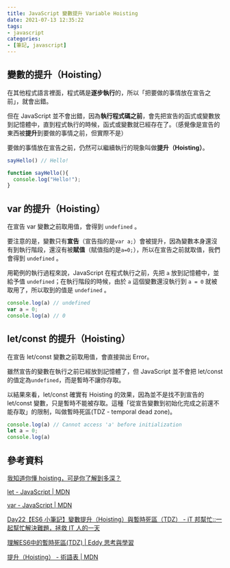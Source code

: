 ```yaml
---
title: JavaScript 變數提升 Variable Hoisting
date: 2021-07-13 12:35:22
tags:
- javascript
categories:
- [筆記, javascript]
---
```

## 變數的提升（Hoisting）

在其他程式語言裡面，程式碼是**逐步執行**的，所以「把要做的事情放在宣告之前」，就會出錯。

但在 JavaScript 並不會出錯，因為**執行程式碼之前**，會先把宣告的函式或變數放到記憶體中，直到程式執行的時候，函式或變數就已經存在了。（感覺像是宣告的東西被**提升**到要做的事情之前，但實際不是）

要做的事情放在宣告之前，仍然可以繼續執行的現象叫做**提升（Hoisting）**。

<!-- more -->

```js
sayHello() // Hello!

function sayHello(){
  console.log("Hello!");
}
```

## var 的提升（Hoisting）

在宣告 var 變數之前取用值，會得到 `undefined` 。

要注意的是，變數只有**宣告**（宣告指的是`var a;`）會被提升，因為變數本身還沒有到執行階段，還沒有被**賦值**（賦值指的是`a=0;`），所以在宣告之前就取值，我們會得到 `undefined` 。

用範例的執行過程來說，JavaScript 在程式執行之前，先把 `a` 放到記憶體中，並給予值 `undefined`；在執行階段的時候，由於 `a` 這個變數還沒執行到 `a = 0` 就被取用了，所以取到的值是 `undefined` 。

```js
console.log(a) // undefined
var a = 0;
console.log(a) // 0
```

## let/const 的提升（Hoisting）

在宣告 let/const 變數之前取用值，會直接拋出 Error。

雖然宣告的變數在執行之前已經放到記憶體了，但 JavaScript 並不會把 let/const 的值定為`undefined`，而是暫時不讓你存取。

以結果來看，let/const 確實有 Hoisting 的效果，因為並不是找不到宣告的 let/const 變數，只是暫時不能被存取。這種「從宣告變數到初始化完成之前還不能存取」的限制，叫做暫時死區(TDZ - temporal dead zone)。

```js
console.log(a) // Cannot access 'a' before initialization
let a = 0;
console.log(a)
```

## 參考資料

[我知道你懂 hoisting，可是你了解到多深？](https://blog.techbridge.cc/2018/11/10/javascript-hoisting/)

[let - JavaScript | MDN](https://developer.mozilla.org/zh-TW/docs/Web/JavaScript/Reference/Statements/let#emulating_private_members)

[var - JavaScript | MDN](https://developer.mozilla.org/en-US/docs/Web/JavaScript/Reference/Statements/var)

[Day22【ES6 小筆記】變數提升（Hoisting）與暫時死區（TDZ） - iT 邦幫忙::一起幫忙解決難題，拯救 IT 人的一天](https://ithelp.ithome.com.tw/articles/10219518)

[理解ES6中的暫時死區(TDZ) | Eddy 思考與學習](https://eddychang.me/es6-tdz/)

[提升（Hoisting） - 術語表 | MDN](https://developer.mozilla.org/zh-TW/docs/Glossary/Hoisting#%E4%BA%86%E8%A7%A3%E6%9B%B4%E5%A4%9A)